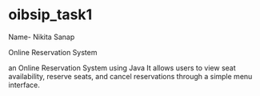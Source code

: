 # oibsip_task1
Name- Nikita Sanap


Online Reservation System


an Online Reservation System using Java It allows users to view seat availability, reserve seats, and cancel reservations through a simple menu interface. 

